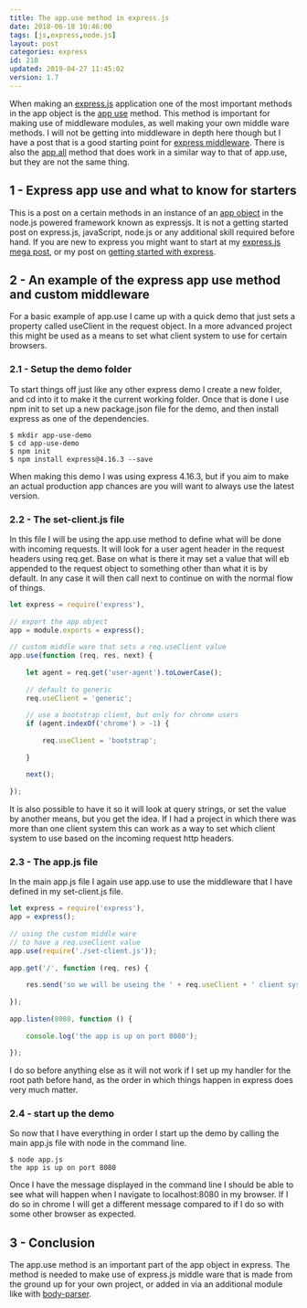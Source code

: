 ```yaml
---
title: The app.use method in express.js
date: 2018-06-18 10:46:00
tags: [js,express,node.js]
layout: post
categories: express
id: 210
updated: 2019-04-27 11:45:02
version: 1.7
---
```


When making an [express.js](https://expressjs.com/) application one of the most important methods in the app object is the [app use](https://expressjs.com/en/api.html#app.use) method. This method is important for making use of middleware modules, as well making your own middle ware methods. I will not be getting into middleware in depth here though but I have a post that is a good starting point for [express middleware](/2018/06/25/express-middleware/). There is also the [app.all](/2018/06/05/express-all/) method that does work in a similar way to that of app.use, but they are not the same thing.

<!-- more -->

## 1 - Express app use and what to know for starters

This is a post on a certain methods in an instance of an [app object](/2018/06/15/express-app-object/) in the node.js powered framework known as expressjs. It is not a getting started post on express.js, javaScript, node.js or any additional skill required before hand. If you are new to express you might want to start at my [express.js mega post](/2018/06/12/express/), or my post on [getting started with express](/2018/05/21/express-getting-started/).

## 2 - An example of the express app use method and custom middleware

For a basic example of app.use I came up with a quick demo that just sets a property called useClient in the request object. In a more advanced project this might be used as a means to set what client system to use for certain browsers.

### 2.1 - Setup the demo folder

To start things off just like any other express demo I create a new folder, and cd into it to make it the current working folder. Once that is done I use npm init to set up a new package.json file for the demo, and then install express as one of the dependencies.

```
$ mkdir app-use-demo
$ cd app-use-demo
$ npm init
$ npm install express@4.16.3 --save
```

When making this demo I was using express 4.16.3, but if you aim to make an actual production app chances are you will want to always use the latest version.

### 2.2 - The set-client.js file

In this file I will be using the app.use method to define what will be done with incoming requests. It will look for a user agent header in the request headers using req.get. Base on what is there it may set a value that will eb appended to the request object to something other than what it is by default. In any case it will then call next to continue on with the normal flow of things.

```js
let express = require('express'),
 
// export the app object
app = module.exports = express();
 
// custom middle ware that sets a req.useClient value
app.use(function (req, res, next) {
 
    let agent = req.get('user-agent').toLowerCase();
 
    // default to generic
    req.useClient = 'generic';
 
    // use a bootstrap client, but only for chrome users
    if (agent.indexOf('chrome') > -1) {
 
        req.useClient = 'bootstrap';
 
    }
 
    next();
 
});
```

It is also possible to have it so it will look at query strings, or set the value by another means, but you get the idea. If I had a project in which there was more than one client system this can work as a way to set which client system to use based on the incoming request http headers.

### 2.3 - The app.js file

In the main app.js file I again use app.use to use the middleware that I have defined in my set-client.js file.

```js
let express = require('express'),
app = express();
 
// using the custom middle ware
// to have a req.useClient value
app.use(require('./set-client.js'));
 
app.get('/', function (req, res) {
 
    res.send('so we will be useing the ' + req.useClient + ' client system.');
 
});
 
app.listen(8080, function () {
 
    console.log('the app is up on port 8080');
 
});
```

I do so before anything else as it will not work if I set up my handler for the root path before hand, as the order in which things happen in express does very much matter.

### 2.4 - start up the demo

So now that I have everything in order I start up the demo by calling the main app.js file with node in the command line.

```
$ node app.js
the app is up on port 8080
```

Once I have the message displayed in the command line I should be able to see what will happen when I navigate to localhost:8080 in my browser. If I do so in chrome I will get a different message compared to if I do so with some other browser as expected.

## 3 - Conclusion

The app.use method is an important part of the app object in express. The method is needed to make use of express.js middle ware that is made from the ground up for your own project, or added in via an additional module like with [body-parser](/2018/05/27/express-body-parser/).
